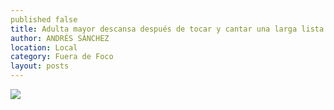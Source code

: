 ```yaml
---
published false
title: Adulta mayor descansa después de tocar y cantar una larga lista de composiciones
author: ANDRÉS SÁNCHEZ
location: Local
category: Fuera de Foco
layout: posts
---
```


![](http://i.imgur.com/NTH1NU7m.jpg)
